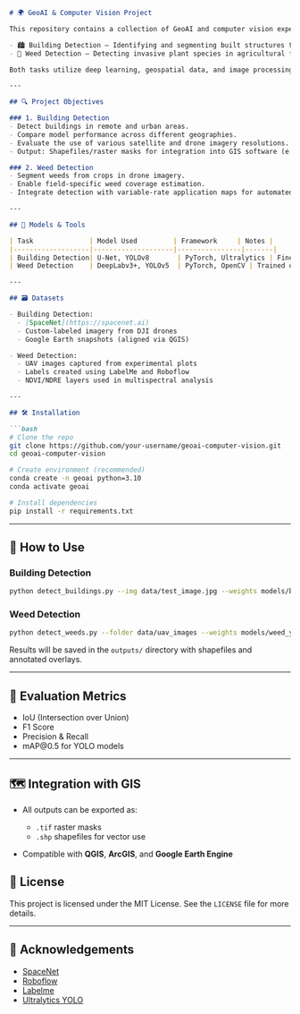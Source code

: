 ````markdown
# 🌍 GeoAI & Computer Vision Project

This repository contains a collection of GeoAI and computer vision experiments focused on two core tasks:

- 🏙️ Building Detection — Identifying and segmenting built structures from satellite or aerial imagery for applications in urban mapping, planning, and disaster management.
- 🌱 Weed Detection — Detecting invasive plant species in agricultural fields using drone/UAV imagery to enable targeted weeding and precision agriculture.

Both tasks utilize deep learning, geospatial data, and image processing techniques integrated within a reproducible workflow.

---

## 🔍 Project Objectives

### 1. Building Detection
- Detect buildings in remote and urban areas.
- Compare model performance across different geographies.
- Evaluate the use of various satellite and drone imagery resolutions.
- Output: Shapefiles/raster masks for integration into GIS software (e.g., QGIS, ArcGIS).

### 2. Weed Detection
- Segment weeds from crops in drone imagery.
- Enable field-specific weed coverage estimation.
- Integrate detection with variable-rate application maps for automated precision spraying.

---

## 🧠 Models & Tools

| Task              | Model Used         | Framework     | Notes |
|-------------------|--------------------|----------------|-------|
| Building Detection| U-Net, YOLOv8       | PyTorch, Ultralytics | Fine-tuned on public datasets and custom-labeled imagery |
| Weed Detection    | DeepLabv3+, YOLOv5  | PyTorch, OpenCV | Trained on multispectral UAV imagery |

---

## 🗃️ Datasets

- Building Detection:
  - [SpaceNet](https://spacenet.ai)
  - Custom-labeled imagery from DJI drones
  - Google Earth snapshots (aligned via QGIS)

- Weed Detection:
  - UAV images captured from experimental plots
  - Labels created using LabelMe and Roboflow
  - NDVI/NDRE layers used in multispectral analysis

---

## 🛠️ Installation

```bash
# Clone the repo
git clone https://github.com/your-username/geoai-computer-vision.git
cd geoai-computer-vision

# Create environment (recommended)
conda create -n geoai python=3.10
conda activate geoai

# Install dependencies
pip install -r requirements.txt
````

---

## 🚀 How to Use

### Building Detection

```bash
python detect_buildings.py --img data/test_image.jpg --weights models/building_yolov8.pt
```

### Weed Detection

```bash
python detect_weeds.py --folder data/uav_images --weights models/weed_yolov5.pt
```

Results will be saved in the `outputs/` directory with shapefiles and annotated overlays.

---

## 🧪 Evaluation Metrics

* IoU (Intersection over Union)
* F1 Score
* Precision & Recall
* mAP\@0.5 for YOLO models

---

## 🗺️ Integration with GIS

* All outputs can be exported as:

  * `.tif` raster masks
  * `.shp` shapefiles for vector use
* Compatible with **QGIS**, **ArcGIS**, and **Google Earth Engine**

## 📄 License

This project is licensed under the MIT License. See the `LICENSE` file for more details.

---

## 🙌 Acknowledgements

* [SpaceNet](https://spacenet.ai/)
* [Roboflow](https://roboflow.com/)
* [Labelme](https://github.com/wkentaro/labelme)
* [Ultralytics YOLO](https://github.com/ultralytics/yolov5)

```
